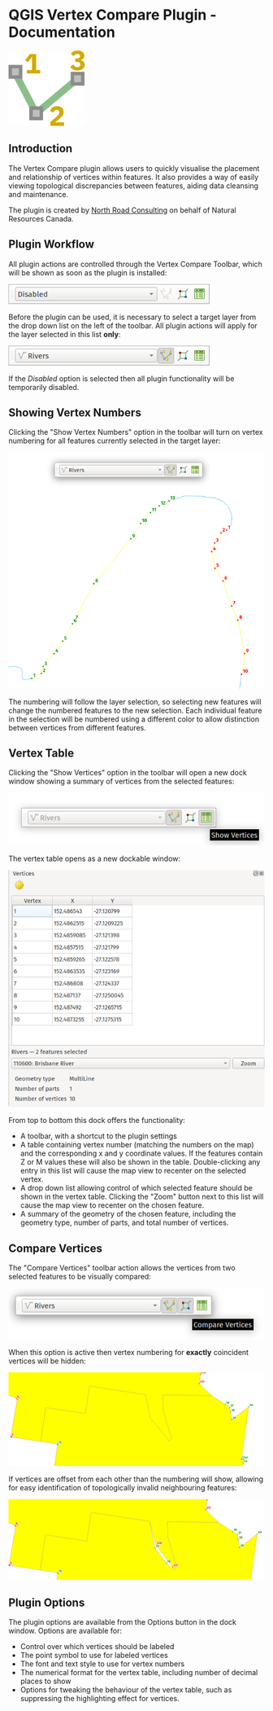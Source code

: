 # QGIS Vertex Compare Plugin - Documentation

![the plugin](assets/img/plugin.png)

## Introduction

The Vertex Compare plugin allows users to quickly visualise the placement and relationship of vertices
within features. It also provides a way of easily viewing topological discrepancies between features,
aiding data cleansing and maintenance.

The plugin is created by [North Road Consulting](http://north-road.com) on behalf of Natural Resources Canada.

## Plugin Workflow

All plugin actions are controlled through the Vertex Compare Toolbar, which will be shown as soon as the
plugin is installed:

![Plugin Toolbar](assets/img/toolbar.png)

Before the plugin can be used, it is necessary to select a target layer from the drop down
list on the left of the toolbar. All plugin actions will apply for the layer selected in this list
**only**:

![Selected layer](assets/img/rivers.png)

If the *Disabled* option is selected then all plugin functionality will be temporarily disabled.

## Showing Vertex Numbers

Clicking the "Show Vertex Numbers" option in the toolbar will turn on vertex numbering for all
features currently selected in the target layer:

![Vertex numbering](assets/img/numbered.png)

The numbering will follow the layer selection, so selecting new features will change the numbered
features to the new selection. Each individual feature in the selection will be numbered using
a different color to allow distinction between vertices from different features.

## Vertex Table

Clicking the "Show Vertices" option in the toolbar will open a new dock window showing a summary of
vertices from the selected features:

![Show vertices](assets/img/show_vertices.png)

The vertex table opens as a new dockable window:

![Dockable window](assets/img/dock.png)

From top to bottom this dock offers the functionality:

- A toolbar, with a shortcut to the plugin settings
- A table containing vertex number (matching the numbers on the map) and the corresponding x and y
coordinate values. If the features contain Z or M values these will also be shown in the table. Double-clicking
  any entry in this list will cause the map view to recenter on the selected vertex.
- A drop down list allowing control of which selected feature should be shown in the vertex table.
Clicking the "Zoom" button next to this list will cause the map view to recenter on the chosen feature.
- A summary of the geometry of the chosen feature, including the geometry type, number of parts, and
total number of vertices.
  
## Compare Vertices

The "Compare Vertices" toolbar action allows the vertices from two selected features to be visually compared:

![Compare vertices](assets/img/compare_vertices.png)

When this option is active then vertex numbering for **exactly** coincident vertices will be hidden:

![Comparison mode](assets/img/compare_mode.png)

If vertices are offset from each other than the numbering will show, allowing for easy identification
of topologically invalid neighbouring features:

![Topological errors](assets/img/inconsistent.png)

## Plugin Options

The plugin options are available from the Options button in the dock window. Options are available for:

- Control over which vertices should be labeled
- The point symbol to use for labeled vertices
- The font and text style to use for vertex numbers
- The numerical format for the vertex table, including number of decimal places to show
- Options for tweaking the behaviour of the vertex table, such as suppressing the highlighting effect
for vertices.
  










